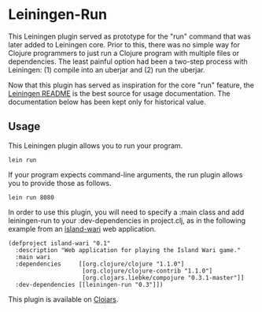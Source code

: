 # Leiningen-Run

This Leiningen plugin served as prototype for the "run" command that was later added to Leiningen core.
Prior to this, there was no simple way for Clojure programmers to just run a Clojure program with
multiple files or dependencies. The least painful option had been a two-step process with Leiningen:
(1) compile into an uberjar and (2) run the uberjar.

Now that this plugin has served as inspiration for the core "run" feature, the
[Leiningen README](https://github.com/technomancy/leiningen#basic-usage) is the best
source for usage documentation. The documentation below has been kept only for historical
value.

## Usage

This Leiningen plugin allows you to run your program.

    lein run

If your program expects command-line arguments, the run plugin allows you to provide those as follows.

    lein run 8080

In order to use this plugin, you will need to specify a :main class and add leiningen-run to your :dev-dependencies in project.clj, as in the following example from an [island-wari](http://github.com/ericlavigne/island-wari) web application.

    (defproject island-wari "0.1"
      :description "Web application for playing the Island Wari game."
      :main wari
      :dependencies     [[org.clojure/clojure "1.1.0"]
                         [org.clojure/clojure-contrib "1.1.0"]
                         [org.clojars.liebke/compojure "0.3.1-master"]]
      :dev-dependencies [[leiningen-run "0.3"]])

This plugin is available on [Clojars](http://clojars.org/leiningen-run).
